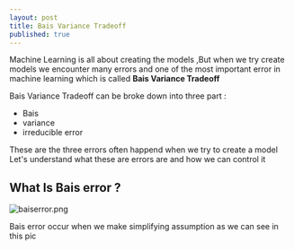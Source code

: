 ```yaml
---
layout: post
title: Bais Variance Tradeoff
published: true
---
```

Machine Learning is all about creating the models ,But when we try create models we encounter many errors and one of the most important error in machine learning which is called **Bais Variance Tradeoff**

Bais Variance Tradeoff can be broke down into three part :
- Bais
- variance
- irreducible error

These are the three errors often happend when we try to create a model
Let's understand what these are errors are and how we can control it

## What Is Bais error ?
![baiserror.png]({{site.baseurl}}/_posts/baiserror.png)

Bais error occur when we make simplifying assumption as we can see in this pic 






